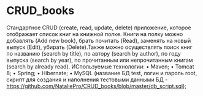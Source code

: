 # CRUD_books
Стандартное CRUD (create, read, update, delete) приложение, которое отображает список книг на книжной
полке. Книги на полку можно добавлять (Add new book), брать почитать (Read), заменять на новый
выпуск (Edit), убирать (Delete).Также можно осуществлять поиск книг по названию (search by title), 
по автору (search by author), по году выпуска (search by year), по прочитанным или непрочитанным книгам (search by already read).
ИСпользуемые технологии:
• Maven;
• Tomcat 8;
• Spring;
• Hibernate;
• MySQL (название БД test, логин и пароль root, 
скрипт для создания и наполнения тестовыми данными БД - https://github.com/NataliePro/CRUD_books/blob/master/db_script.sql);
